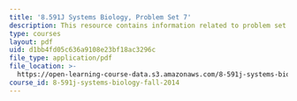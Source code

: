 ```yaml
---
title: '8.591J Systems Biology, Problem Set 7'
description: This resource contains information related to problem set 7.
type: courses
layout: pdf
uid: d1bb4fd05c636a9108e23bf18ac3296c
file_type: application/pdf
file_location: >-
  https://open-learning-course-data.s3.amazonaws.com/8-591j-systems-biology-fall-2014/d1bb4fd05c636a9108e23bf18ac3296c_MIT8_591JF14_ProblemSet7.pdf
course_id: 8-591j-systems-biology-fall-2014
---
```

